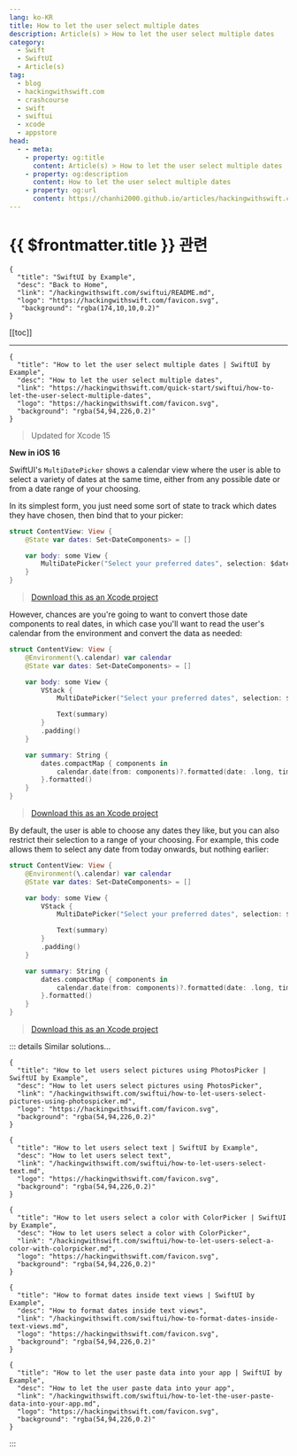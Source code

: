 ```yaml
---
lang: ko-KR
title: How to let the user select multiple dates
description: Article(s) > How to let the user select multiple dates
category:
  - Swift
  - SwiftUI
  - Article(s)
tag: 
  - blog
  - hackingwithswift.com
  - crashcourse
  - swift
  - swiftui
  - xcode
  - appstore
head:
  - - meta:
    - property: og:title
      content: Article(s) > How to let the user select multiple dates
    - property: og:description
      content: How to let the user select multiple dates
    - property: og:url
      content: https://chanhi2000.github.io/articles/hackingwithswift.com/swiftui/how-to-let-the-user-select-multiple-dates.html
---
```


# {{ $frontmatter.title }} 관련

```component VPCard
{
  "title": "SwiftUI by Example",
  "desc": "Back to Home",
  "link": "/hackingwithswift.com/swiftui/README.md",
  "logo": "https://hackingwithswift.com/favicon.svg",
   "background": "rgba(174,10,10,0.2)"
}
```

[[toc]]

---

```component VPCard
{
  "title": "How to let the user select multiple dates | SwiftUI by Example",
  "desc": "How to let the user select multiple dates",
  "link": "https://hackingwithswift.com/quick-start/swiftui/how-to-let-the-user-select-multiple-dates",
  "logo": "https://hackingwithswift.com/favicon.svg",
  "background": "rgba(54,94,226,0.2)"
}
```

> Updated for Xcode 15

**New in iOS 16**

SwiftUI's `MultiDatePicker` shows a calendar view where the user is able to select a variety of dates at the same time, either from any possible date or from a date range of your choosing.

In its simplest form, you just need some sort of state to track which dates they have chosen, then bind that to your picker:

```swift
struct ContentView: View {
    @State var dates: Set<DateComponents> = []

    var body: some View {
        MultiDatePicker("Select your preferred dates", selection: $dates)
    }
}
```

> [<FontIcon icon="fas fa-file-zipper"/>Download this as an Xcode project](https://hackingwithswift.com/files/projects/swiftui/how-to-let-the-user-select-multiple-dates-1.zip)

However, chances are you're going to want to convert those date components to real dates, in which case you'll want to read the user's calendar from the environment and convert the data as needed:

```swift
struct ContentView: View {
    @Environment(\.calendar) var calendar
    @State var dates: Set<DateComponents> = []

    var body: some View {
        VStack {
            MultiDatePicker("Select your preferred dates", selection: $dates)

            Text(summary)
        }
        .padding()
    }

    var summary: String {
        dates.compactMap { components in
            calendar.date(from: components)?.formatted(date: .long, time: .omitted)
        }.formatted()
    }
}
```

> [<FontIcon icon="fas fa-file-zipper"/>Download this as an Xcode project](https://hackingwithswift.com/files/projects/swiftui/how-to-let-the-user-select-multiple-dates-2.zip)

By default, the user is able to choose any dates they like, but you can also restrict their selection to a range of your choosing. For example, this code allows them to select any date from today onwards, but nothing earlier:

```swift
struct ContentView: View {
    @Environment(\.calendar) var calendar
    @State var dates: Set<DateComponents> = []

    var body: some View {
        VStack {
            MultiDatePicker("Select your preferred dates", selection: $dates, in: Date.now...)

            Text(summary)
        }
        .padding()
    }

    var summary: String {
        dates.compactMap { components in
            calendar.date(from: components)?.formatted(date: .long, time: .omitted)
        }.formatted()
    }
}
```

> [<FontIcon icon="fas fa-file-zipper"/>Download this as an Xcode project](https://hackingwithswift.com/files/projects/swiftui/how-to-let-the-user-select-multiple-dates-3.zip)

::: details Similar solutions…

```component VPCard
{
  "title": "How to let users select pictures using PhotosPicker | SwiftUI by Example",
  "desc": "How to let users select pictures using PhotosPicker",
  "link": "/hackingwithswift.com/swiftui/how-to-let-users-select-pictures-using-photospicker.md",
  "logo": "https://hackingwithswift.com/favicon.svg",
  "background": "rgba(54,94,226,0.2)"
}
```

```component VPCard
{
  "title": "How to let users select text | SwiftUI by Example",
  "desc": "How to let users select text",
  "link": "/hackingwithswift.com/swiftui/how-to-let-users-select-text.md",
  "logo": "https://hackingwithswift.com/favicon.svg",
  "background": "rgba(54,94,226,0.2)"
}
```

```component VPCard
{
  "title": "How to let users select a color with ColorPicker | SwiftUI by Example",
  "desc": "How to let users select a color with ColorPicker",
  "link": "/hackingwithswift.com/swiftui/how-to-let-users-select-a-color-with-colorpicker.md",
  "logo": "https://hackingwithswift.com/favicon.svg",
  "background": "rgba(54,94,226,0.2)"
}
```

```component VPCard
{
  "title": "How to format dates inside text views | SwiftUI by Example",
  "desc": "How to format dates inside text views",
  "link": "/hackingwithswift.com/swiftui/how-to-format-dates-inside-text-views.md",
  "logo": "https://hackingwithswift.com/favicon.svg",
  "background": "rgba(54,94,226,0.2)"
}
```

```component VPCard
{
  "title": "How to let the user paste data into your app | SwiftUI by Example",
  "desc": "How to let the user paste data into your app",
  "link": "/hackingwithswift.com/swiftui/how-to-let-the-user-paste-data-into-your-app.md",
  "logo": "https://hackingwithswift.com/favicon.svg",
  "background": "rgba(54,94,226,0.2)"
}
```

:::


